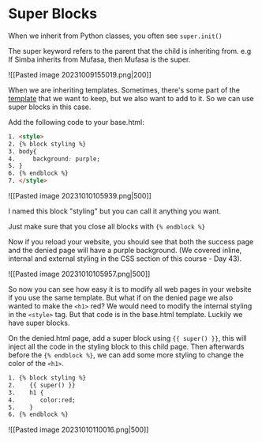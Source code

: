 # Super Blocks

When we inherit from Python classes, you often see `super.init()`

The super keyword refers to the parent that the child is inheriting from. e.g If Simba inherits from Mufasa, then Mufasa is the super.

![[Pasted image 20231009155019.png|200]]

When we are inheriting templates. Sometimes, there's some part of the [template](Templating%20with%20Jinja.md) that we want to keep, but we also want to add to it. So we can use super blocks in this case.

Add the following code to your base.html:
```html
1. <style>
2. {% block styling %}
3. body{
4.     background: purple;
5. }
6. {% endblock %}
7. </style>
```

![[Pasted image 20231010105939.png|500]]

I named this block "styling" but you can call it anything you want.

Just make sure that you close all blocks with `{% endblock %}`

Now if you reload your website, you should see that both the success page and the denied page will have a purple background. (We covered inline, internal and external styling in the CSS section of this course - Day 43).

![[Pasted image 20231010105957.png|500]]

So now you can see how easy it is to modify all web pages in your website if you use the same template. But what if on the denied page we also wanted to make the `<h1>` red? We would need to modify the internal styling in the `<style>` tag. But that code is in the base.html template. Luckily we have super blocks.

On the denied.html page, add a super block using `{‌{ super() }}`, this will inject all the code in the styling block to this child page. Then afterwards before the `{% endblock %}`, we can add some more styling to change the color of the `<h1>`.

```html
1. {% block styling %}
2.    {‌{ super() }}
3.    h1 {
4.       color:red;
5.    }
6. {% endblock %}
```

![[Pasted image 20231010110016.png|500]]